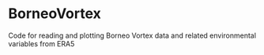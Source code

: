 # BorneoVortex
Code for reading and plotting Borneo Vortex data and related environmental variables from ERA5
